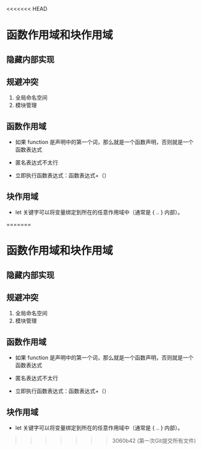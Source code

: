 <<<<<<< HEAD
# 函数作用域和块作用域

## 隐藏内部实现

## 规避冲突

1. 全局命名空间
2. 模块管理

## 函数作用域

- 如果 function 是声明中的第一个词，那么就是一个函数声明，否则就是一个函数表达式

- 匿名表达式不太行
- 立即执行函数表达式：函数表达式+（）


## 块作用域

- let 关键字可以将变量绑定到所在的任意作用域中（通常是 { .. } 内部）。


=======
# 函数作用域和块作用域

## 隐藏内部实现

## 规避冲突

1. 全局命名空间
2. 模块管理

## 函数作用域

- 如果 function 是声明中的第一个词，那么就是一个函数声明，否则就是一个函数表达式

- 匿名表达式不太行
- 立即执行函数表达式：函数表达式+（）


## 块作用域

- let 关键字可以将变量绑定到所在的任意作用域中（通常是 { .. } 内部）。


>>>>>>> 3060b42 (第一次Git提交所有文件)
